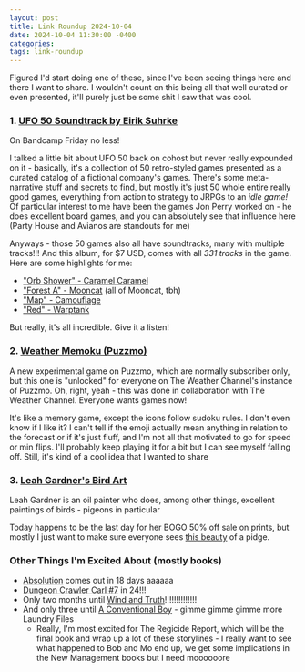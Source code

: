 ```yaml
---
layout: post
title: Link Roundup 2024-10-04
date: 2024-10-04 11:30:00 -0400
categories: 
tags: link-roundup
---
```

Figured I'd start doing one of these, since I've been seeing things here and there I want to share. I wouldn't count on this being all that well curated or even presented, it'll purely just be some shit I saw that was cool.

### 1. [UFO 50 Soundtrack by Eirik Suhrke](https://phlogiston.bandcamp.com/album/ufo-50)

On Bandcamp Friday no less!

I talked a little bit about UFO 50 back on cohost but never really expounded on it - basically, it's a collection of 50 retro-styled games presented as a curated catalog of a fictional company's games. There's some meta-narrative stuff and secrets to find, but mostly it's just 50 whole entire really good games, everything from action to strategy to JRPGs to an *idle game!* Of particular interest to me have been the games Jon Perry worked on - he does excellent board games, and you can absolutely see that influence here (Party House and Avianos are standouts for me)

Anyways - those 50 games also all have soundtracks, many with multiple tracks!!! And this album, for $7 USD, comes with all *331 tracks* in the game. Here are some highlights for me:

- ["Orb Shower" - Caramel Caramel](https://phlogiston.bandcamp.com/track/caramel-caramel-orb-shower)
- ["Forest A" - Mooncat](https://phlogiston.bandcamp.com/track/mooncat-forest-a) (all of Mooncat, tbh)
- ["Map" - Camouflage](https://phlogiston.bandcamp.com/track/camouflage-map)
- ["Red" - Warptank](https://phlogiston.bandcamp.com/track/warptank-red)

But really, it's all incredible. Give it a listen!

### 2. [Weather Memoku (Puzzmo)](https://www.puzzmo.com/+/weather/play/weather-memoku)

A new experimental game on Puzzmo, which are normally subscriber only, but this one is "unlocked" for everyone on The Weather Channel's instance of Puzzmo. Oh, right, yeah - this was done in collaboration with The Weather Channel. Everyone wants games now!

It's like a memory game, except the icons follow sudoku rules. I don't even know if I like it? I can't tell if the emoji actually mean anything in relation to the forecast or if it's just fluff, and I'm not all that motivated to go for speed or min flips. I'll probably keep playing it for a bit but I can see myself falling off. Still, it's kind of a cool idea that I wanted to share

### 3. [Leah Gardner's Bird Art](https://leahgardner.art/collections/birds)

Leah Gardner is an oil painter who does, among other things, excellent paintings of birds - pigeons in particular

Today happens to be the last day for her BOGO 50% off sale on prints, but mostly I just want to make sure everyone sees [this beauty](https://leahgardner.art/products/laser-pigeon?variant=43416688427223) of a pidge.

### Other Things I'm Excited About (mostly books)

- [Absolution](https://app.thestorygraph.com/books/7044d738-e39d-4cd8-8304-f06ee90b0d39) comes out in 18 days aaaaaa
- [Dungeon Crawler Carl #7](https://app.thestorygraph.com/books/380e550a-685f-4641-b1fd-e230e7f6451d) in 24!!!
- Only two months until [Wind and Truth](https://app.thestorygraph.com/books/298bac36-8787-4367-bbdb-ffccff72011a)!!!!!!!!!!!!!!
- And only three until [A Conventional Boy](https://app.thestorygraph.com/books/5f2866f2-6b89-4450-a287-a912c2444248) - gimme gimme gimme more Laundry Files
	- Really, I'm most excited for The Regicide Report, which will be the final book and wrap up a lot of these storylines - I really want to see what happened to Bob and Mo end up, we get some implications in the New Management books but I need moooooore

